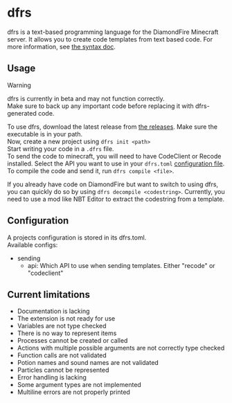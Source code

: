 # dfrs
dfrs is a text-based programming language for the DiamondFire Minecraft server. It allows you to create code templates from text based code.
For more information, see [the syntax doc](SYNTAX.md).

## Usage
> [!WARNING]  
> dfrs is currently in beta and may not function correctly.  
> Make sure to back up any important code before replacing it with dfrs-generated code.

To use dfrs, download the latest release from [the releases](https://github.com/GaviTSRA/dfrs/releases). Make sure the executable is in your path.   
Now, create a new project using `dfrs init <path>`   
Start writing your code in a `.dfrs` file.   
To send the code to minecraft, you will need to have CodeClient or Recode installed. Select the API you want to use in your `dfrs.toml` [configuration file](#Configuration).   
To compile the code and send it, run `dfrs compile <file>`.

If you already have code on DiamondFire but want to switch to using dfrs, you can quickly do so by using `dfrs decompile <codestring>`.
Currently, you need to use a mod like NBT Editor to extract the codestring from a template.

## Configuration
A projects configuration is stored in its dfrs.toml.  
Available configs:
- sending
    - api: Which API to use when sending templates. Either "recode" or "codeclient"

## Current limitations
- Documentation is lacking
- The extension is not ready for use
- Variables are not type checked
- There is no way to represent items
- Processes cannot be created or called
- Actions with multiple possible arguments are not correctly type checked
- Function calls are not validated
- Potion names and sound names are not validated
- Particles cannot be represented
- Error handling is lacking
- Some argument types are not implemented
- Multiline errors are not properly printed